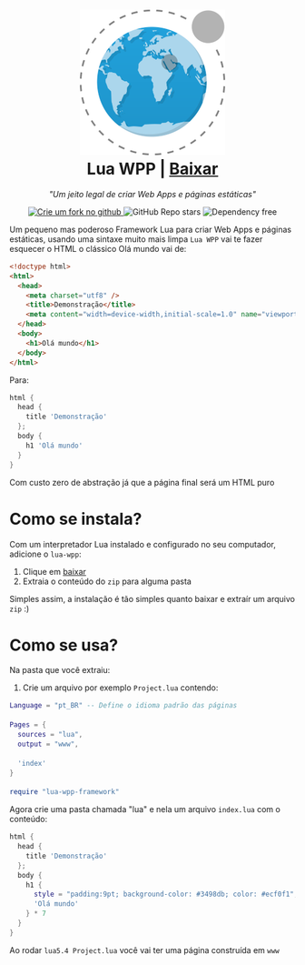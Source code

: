 <h1 align="center">
  <img src="imgs/logo.svg" width=256 alt="GIMP">
  <br />
  Lua WPP | <a href="https://github.com/natanael-b/lua-wpp/archive/refs/heads/framework.zip">Baixar</a>
</h1>

<p align="center"><i>"Um jeito legal de criar Web Apps e páginas estáticas"</i></p>

<p align="center">
  <a href="https://github.com/natanael-b/lua-wpp/fork">
    <img height=26 alt="Crie um fork no github" src="https://img.shields.io/badge/Fork--Me-H?style=social&logo=github">
  </a>
  <img  height=26 alt="GitHub Repo stars" src="https://img.shields.io/github/stars/natanael-b/lua-wpp?style=social">
  <img  height=26 alt="Dependency free" src="https://img.shields.io/badge/Zero-Dependency-blue">
  
</p>

Um pequeno mas poderoso Framework Lua para criar Web Apps e páginas estáticas, usando uma sintaxe muito mais limpa `Lua WPP` vai te fazer esquecer o HTML o clássico Olá mundo vai de:

```HTML
<!doctype html>
<html>
  <head>
    <meta charset="utf8" />
    <title>Demonstração</title>
    <meta content="width=device-width,initial-scale=1.0" name="viewport" />
  </head>
  <body>
    <h1>Olá mundo</h1>
  </body>
</html>
```

Para:

```lua
html {
  head {
    title 'Demonstração'
  };
  body {
    h1 'Olá mundo'
  }
}
```

Com custo zero de abstração já que a página final será um HTML puro

# Como se instala?

Com um interpretador Lua instalado e configurado no seu computador, adicione o `lua-wpp`:

1. Clique em <a href="https://github.com/natanael-b/lua-wpp/archive/refs/heads/framework.zip">baixar</a>
2. Extraia o conteúdo do `zip` para alguma pasta

Simples assim, a instalação é tão simples quanto baixar e extraír um arquivo `zip` :)

# Como se usa?

Na pasta que você extraiu:

1. Crie um arquivo por exemplo `Project.lua` contendo:

```lua
Language = "pt_BR" -- Define o idioma padrão das páginas

Pages = {
  sources = "lua",
  output = "www",

  'index'
}

require "lua-wpp-framework"
```

Agora crie uma pasta chamada "lua" e nela um arquivo `index.lua` com o conteúdo:

```lua
html {
  head {
    title 'Demonstração'
  };
  body {
    h1 {
      style = "padding:9pt; background-color: #3498db; color: #ecf0f1";
      'Olá mundo'
    } * 7
  }
}
```

Ao rodar `lua5.4 Project.lua` você vai ter uma página construída em `www`

